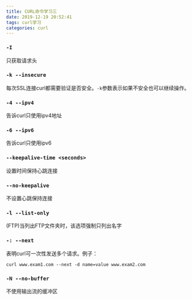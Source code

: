 ```yaml
---
title: CURL命令学习三
date: 2019-12-19 20:52:41
tags: curl学习
categories: curl
---
```

### `-I`

只获取请求头

### `-k --insecure`

每次SSL连接curl都需要验证是否安全。`-k`参数表示如果不安全也可以继续操作。

### `-4 --ipv4`

告诉curl只使用ipv4地址

### `-6 --ipv6`

告诉curl只使用ipv6

### `--keepalive-time <seconds>`

设置时间保持心跳连接

### `--no-keepalive`

不设置心跳保持连接

### `-l --list-only`

(FTP)当列出FTP文件夹时，该选项强制只列出名字

### `-: --next`

表明curl可一次性发送多个请求。例子：
```
curl www.exam1.com --next -d name=value www.exam2.com
```

### `-N --no-buffer`

不使用输出流的缓冲区